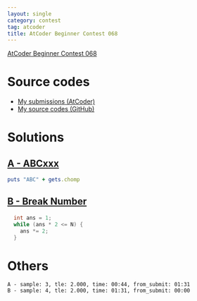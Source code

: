 ```yaml
---
layout: single
category: contest
tag: atcoder
title: AtCoder Beginner Contest 068
---
```


[AtCoder Beginner Contest 068](https://atcoder.jp/contests/abc068)

# Source codes

- [My submissions (AtCoder)](https://atcoder.jp/contests/abc068/submissions?f.User=kazunetakahashi)
- [My source codes (GitHub)](https://github.com/kazunetakahashi/atcoder/tree/master/2017/1106_ABC068)

# Solutions

## [A - ABCxxx](https://atcoder.jp/contests/abc068/tasks/abc068_a)

``` ruby
puts "ABC" + gets.chomp
```

## [B - Break Number](https://atcoder.jp/contests/abc068/tasks/abc068_b)

``` c++
  int ans = 1;
  while (ans * 2 <= N) {
    ans *= 2;
  }
```

# Others

```
A - sample: 3, tle: 2.000, time: 00:44, from_submit: 01:31
B - sample: 4, tle: 2.000, time: 01:31, from_submit: 00:00
```
